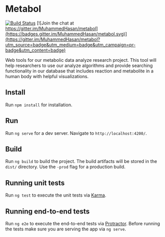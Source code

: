 # Metabol

[![Build Status](https://travis-ci.org/MuhammedHasan/metabol.svg?branch=develop)](https://travis-ci.org/MuhammedHasan/metabol) [![Join the chat at https://gitter.im/MuhammedHasan/metabol](https://badges.gitter.im/MuhammedHasan/metabol.svg)](https://gitter.im/MuhammedHasan/metabol?utm_source=badge&utm_medium=badge&utm_campaign=pr-badge&utm_content=badge)

Web tools for our metabolic data analyze research project. This tool will help researchers to use our analyze algorithms and provide searching functionality in our database that includes reaction and metabolite in a human body with helpful visualizations.

## Install
Run `npm install` for installation.

## Run
Run `ng serve` for a dev server. Navigate to `http://localhost:4200/`. 

## Build

Run `ng build` to build the project. The build artifacts will be stored in the `dist/` directory. Use the `-prod` flag for a production build.

## Running unit tests

Run `ng test` to execute the unit tests via [Karma](https://karma-runner.github.io).

## Running end-to-end tests

Run `ng e2e` to execute the end-to-end tests via [Protractor](http://www.protractortest.org/). 
Before running the tests make sure you are serving the app via `ng serve`.

